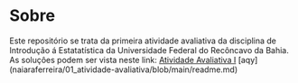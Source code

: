 
# Sobre
 Este repositório se trata da primeira atividade avaliativa da disciplina de Introdução á Estatatística da Universidade Federal do Recôncavo da Bahia. 
 As soluçôes podem ser vista neste link: [Atividade Avaliativa I](https://github.com/naiaraferreira/01_atividade-avaliativa.git)
[aqy] (naiaraferreira/01_atividade-avaliativa/blob/main/readme.md)
